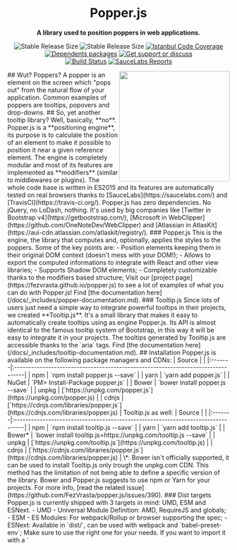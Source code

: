 <!-- IGNORE THE HTML BLOCK BELOW, THE INTERESTING PART IS AFTER IT -->
<h1 align="center">Popper.js</h1>
<p align="center">
    <strong>A library used to position poppers in web applications.</strong>
</p>
<p align="center">
    <img src="http://badge-size.now.sh/https://unpkg.com/popper.js/dist/popper.min.js?compression=brotli" alt="Stable Release Size"/>
  <img src="http://badge-size.now.sh/https://unpkg.com/popper.js/dist/popper.min.js?compression=gzip" alt="Stable Release Size"/>
    <a href="https://codeclimate.com/github/FezVrasta/popper.js/coverage"><img src="https://codeclimate.com/github/FezVrasta/popper.js/badges/coverage.svg" alt="Istanbul Code Coverage"/></a>
    <a href="https://www.npmjs.com/browse/depended/popper.js"><img src="https://badgen.net/npm/dependents/popper.js" alt="Dependents packages" /></a>
    <a href="https://spectrum.chat/popper-js" target="_blank"><img src="https://img.shields.io/badge/chat-on_spectrum-6833F9.svg?logo=data%3Aimage%2Fsvg%2Bxml%3Bbase64%2CPHN2ZyBpZD0iTGl2ZWxsb18xIiBkYXRhLW5hbWU9IkxpdmVsbG8gMSIgeG1sbnM9Imh0dHA6Ly93d3cudzMub3JnLzIwMDAvc3ZnIiB2aWV3Qm94PSIwIDAgMTAgOCI%2BPGRlZnM%2BPHN0eWxlPi5jbHMtMXtmaWxsOiNmZmY7fTwvc3R5bGU%2BPC9kZWZzPjx0aXRsZT5zcGVjdHJ1bTwvdGl0bGU%2BPHBhdGggY2xhc3M9ImNscy0xIiBkPSJNNSwwQy40MiwwLDAsLjYzLDAsMy4zNGMwLDEuODQuMTksMi43MiwxLjc0LDMuMWgwVjcuNThhLjQ0LjQ0LDAsMCwwLC42OC4zNUw0LjM1LDYuNjlINWM0LjU4LDAsNS0uNjMsNS0zLjM1UzkuNTgsMCw1LDBaTTIuODMsNC4xOGEuNjMuNjMsMCwxLDEsLjY1LS42M0EuNjQuNjQsMCwwLDEsMi44Myw0LjE4Wk01LDQuMThhLjYzLjYzLDAsMSwxLC42NS0uNjNBLjY0LjY0LDAsMCwxLDUsNC4xOFptMi4xNywwYS42My42MywwLDEsMSwuNjUtLjYzQS42NC42NCwwLDAsMSw3LjE3LDQuMThaIi8%2BPC9zdmc%2B" alt="Get support or discuss"/></a>
    <br />
    <a href="https://travis-ci.org/FezVrasta/popper.js/branches" target="_blank"><img src="https://travis-ci.org/FezVrasta/popper.js.svg?branch=master" alt="Build Status"/></a>
    <a href="https://saucelabs.com/u/popperjs" target="_blank"><img src="https://badges.herokuapp.com/browsers?labels=none&googlechrome=latest&firefox=latest&microsoftedge=latest&iexplore=11,10&safari=latest" alt="SauceLabs Reports"/></a>
</p>
<img src="https://raw.githubusercontent.com/FezVrasta/popper.js/master/popperjs.png" align="right" width=250 />
<!-- 🚨 HEY! HERE BEGINS THE INTERESTING STUFF 🚨 -->
## Wut? Poppers?
A popper is an element on the screen which "pops out" from the natural flow of your application.
Common examples of poppers are tooltips, popovers and drop-downs.
## So, yet another tooltip library?
Well, basically, **no**.
Popper.js is a **positioning engine**, its purpose is to calculate the position of an element
to make it possible to position it near a given reference element.
The engine is completely modular and most of its features are implemented as **modifiers**
(similar to middlewares or plugins).
The whole code base is written in ES2015 and its features are automatically tested on real browsers thanks to [SauceLabs](https://saucelabs.com/) and [TravisCI](https://travis-ci.org/).
Popper.js has zero dependencies. No jQuery, no LoDash, nothing.
It's used by big companies like [Twitter in Bootstrap v4](https://getbootstrap.com/), [Microsoft in WebClipper](https://github.com/OneNoteDev/WebClipper) and [Atlassian in AtlasKit](https://aui-cdn.atlassian.com/atlaskit/registry/).
### Popper.js
This is the engine, the library that computes and, optionally, applies the styles to
the poppers.
Some of the key points are:
- Position elements keeping them in their original DOM context (doesn't mess with your DOM!);
- Allows to export the computed informations to integrate with React and other view libraries;
- Supports Shadow DOM elements;
- Completely customizable thanks to the modifiers based structure;
Visit our [project page](https://fezvrasta.github.io/popper.js) to see a lot of examples of what you can do with Popper.js!
Find [the documentation here](/docs/_includes/popper-documentation.md).
### Tooltip.js
Since lots of users just need a simple way to integrate powerful tooltips in their projects,
we created **Tooltip.js**.
It's a small library that makes it easy to automatically create tooltips using as engine Popper.js.
Its API is almost identical to the famous tooltip system of Bootstrap, in this way it will be
easy to integrate it in your projects.
The tooltips generated by Tooltip.js are accessible thanks to the `aria` tags.
Find [the documentation here](/docs/_includes/tooltip-documentation.md).
## Installation
Popper.js is available on the following package managers and CDNs:
| Source |                                                                                  |
|:-------|:---------------------------------------------------------------------------------|
| npm    | `npm install popper.js --save`                                                   |
| yarn   | `yarn add popper.js`                                                             |
| NuGet  | `PM> Install-Package popper.js`                                                  |
| Bower  | `bower install popper.js --save`                     |
| unpkg  | [`https://unpkg.com/popper.js`](https://unpkg.com/popper.js)                     |
| cdnjs  | [`https://cdnjs.com/libraries/popper.js`](https://cdnjs.com/libraries/popper.js) |
Tooltip.js as well:
| Source |                                                                                  |
|:-------|:---------------------------------------------------------------------------------|
| npm    | `npm install tooltip.js --save`                                                  |
| yarn   | `yarn add tooltip.js`                                                            |
| Bower* | `bower install tooltip.js=https://unpkg.com/tooltip.js --save`                   |
| unpkg  | [`https://unpkg.com/tooltip.js`](https://unpkg.com/tooltip.js)                   |
| cdnjs  | [`https://cdnjs.com/libraries/popper.js`](https://cdnjs.com/libraries/popper.js) |
\*: Bower isn't officially supported, it can be used to install Tooltip.js only trough the unpkg.com CDN. This method has the limitation of not being able to define a specific version of the library. Bower and Popper.js suggests to use npm or Yarn for your projects.  
For more info, [read the related issue](https://github.com/FezVrasta/popper.js/issues/390).
### Dist targets
Popper.js is currently shipped with 3 targets in mind: UMD, ESM and ESNext.
- UMD - Universal Module Definition: AMD, RequireJS and globals;
- ESM - ES Modules: For webpack/Rollup or browser supporting the spec;
- ESNext: Available in `dist/`, can be used with webpack and `babel-preset-env`;
Make sure to use the right one for your needs. If you want to import it with a `<script>` tag, use UMD.
## Usage
Given an existing popper DOM node, ask Popper.js to position it near its button
```js
var reference = document.querySelector('.my-button');
var popper = document.querySelector('.my-popper');
var anotherPopper = new Popper(
    reference,
    popper,
    {
        // popper options here
    }
);
```
### Callbacks
Popper.js supports two kinds of callbacks, the `onCreate` callback is called after
the popper has been initialized. The `onUpdate` one is called on any subsequent update.
```js
const reference = document.querySelector('.my-button');
const popper = document.querySelector('.my-popper');
new Popper(reference, popper, {
    onCreate: (data) => {
        // data is an object containing all the informations computed
        // by Popper.js and used to style the popper and its arrow
        // The complete description is available in Popper.js documentation
    },
    onUpdate: (data) => {
        // same as `onCreate` but called on subsequent updates
    }
});
```
### Writing your own modifiers
Popper.js is based on a "plugin-like" architecture, most of its features are fully encapsulated "modifiers".
A modifier is a function that is called each time Popper.js needs to compute the position of the popper. For this reason, modifiers should be very performant to avoid bottlenecks.
To learn how to create a modifier, [read the modifiers documentation](docs/_includes/popper-documentation.md#modifiers--object)
### React, Vue.js, Angular, AngularJS, Ember.js (etc...) integration
Integrating 3rd party libraries in React or other libraries can be a pain because
they usually alter the DOM and drive the libraries crazy.
Popper.js limits all its DOM modifications inside the `applyStyle` modifier,
you can simply disable it and manually apply the popper coordinates using your library of choice.
For a comprehensive list of libraries that let you use Popper.js into existing
frameworks, visit the [MENTIONS](/MENTIONS.md) page.
Alternatively, you may even override your own `applyStyles` with your custom one and integrate Popper.js by yourself!
```js
function applyReactStyle(data) {
    // export data in your framework and use its content to apply the style to your popper
};
const reference = document.querySelector('.my-button');
const popper = document.querySelector('.my-popper');
new Popper(reference, popper, {
    modifiers: {
        applyStyle: { enabled: false },
        applyReactStyle: {
            enabled: true,
            fn: applyReactStyle,
            order: 800,
        },
    },
});
```
### Migration from Popper.js v0
Since the API changed, we prepared some migration instructions to make it easy to upgrade to Popper.js v1.
https://github.com/FezVrasta/popper.js/issues/62
Feel free to comment inside the issue if you have any questions.
### Performances
Popper.js is very performant. It usually takes 0.5ms to compute a popper's position (on an iMac with 3.5G GHz Intel Core i5).
This means that it will not cause any [jank](https://www.chromium.org/developers/how-tos/trace-event-profiling-tool/anatomy-of-jank), leading to a smooth user experience.
## Notes
### Libraries using Popper.js
The aim of Popper.js is to provide a stable and powerful positioning engine ready to
be used in 3rd party libraries.
Visit the [MENTIONS](/MENTIONS.md) page for an updated list of projects.
### Credits
I want to thank some friends and projects for the work they did:
- [@AndreaScn](https://github.com/AndreaScn) for his work on the GitHub Page and the manual testing he did during the development;
- [@vampolo](https://github.com/vampolo) for the original idea and for the name of the library;
- [Sysdig](https://github.com/Draios) for all the awesome things I learned during these years that made it possible for me to write this library;
- [Tether.js](http://github.hubspot.com/tether/) for having inspired me in writing a positioning library ready for the real world;
- [The Contributors](https://github.com/FezVrasta/popper.js/graphs/contributors) for their much appreciated Pull Requests and bug reports;
- **you** for the star you'll give to this project and for being so awesome to give this project a try 🙂
### Copyright and license
Code and documentation copyright 2016 **Federico Zivolo**. Code released under the [MIT license](LICENSE.md). Docs released under Creative Commons.